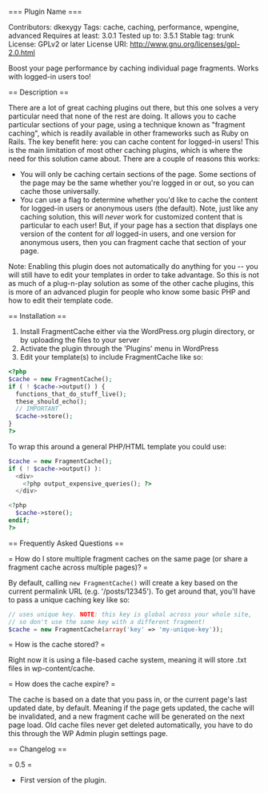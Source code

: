 === Plugin Name ===

Contributors: dkexygy
Tags: cache, caching, performance, wpengine, advanced
Requires at least: 3.0.1
Tested up to: 3.5.1
Stable tag: trunk
License: GPLv2 or later
License URI: http://www.gnu.org/licenses/gpl-2.0.html

Boost your page performance by caching individual page fragments. Works with logged-in users too! 

== Description ==

There are a lot of great caching plugins out there, but this one solves a very particular need that none of the rest are doing. It allows you to cache particular sections of your page, using a technique known as "fragment caching", which is readily available in other frameworks such as Ruby on Rails. The key benefit here: you can cache content for logged-in users! This is the main limitation of most other caching plugins, which is where the need for this solution came about. There are a couple of reasons this works:

* You will only be caching certain sections of the page. Some sections of the page may be the same whether you're logged in or out, so you can cache those universally.
* You can use a flag to determine whether you'd like to cache the content for logged-in users or anonymous users (the default). Note, just like any caching solution, this will _never_ work for customized content that is particular to each user! But, if your page has a section that displays one version of the content for _all_ logged-in users, and one version for anonymous users, then you can fragment cache that section of your page. 

Note: Enabling this plugin does not automatically do anything for you -- you will still have to edit your templates in order to take advantage. So this is not as much of a plug-n-play solution as some of the other cache plugins, this is more of an advanced plugin for people who know some basic PHP and how to edit their template code.


== Installation ==

1. Install FragmentCache either via the WordPress.org plugin directory, or by uploading the files to your server
1. Activate the plugin through the 'Plugins' menu in WordPress
1. Edit your template(s) to include FragmentCache like so:


```php
<?php
$cache = new FragmentCache();
if ( ! $cache->output() ) {     
  functions_that_do_stuff_live();
  these_should_echo();
  // IMPORTANT
  $cache->store();
}
?>      
```

To wrap this around a general PHP/HTML template you could use:

```php
$cache = new FragmentCache();
if ( ! $cache->output() ):     
  <div>
    <?php output_expensive_queries(); ?>
  </div>

<?php
  $cache->store();
endif;
?>      
```


== Frequently Asked Questions ==

= How do I store multiple fragment caches on the same page (or share a fragment cache across multiple pages)? =

By default, calling `new FragmentCache()` will create a key based on the current permalink URL (e.g. '/posts/12345'). To get around that, you'll have to pass a unique caching key like so:

```php
// uses unique key. NOTE: this key is global across your whole site,
// so don't use the same key with a different fragment!
$cache = new FragmentCache(array('key' => 'my-unique-key')); 
```


= How is the cache stored? =

Right now it is using a file-based cache system, meaning it will store .txt files in wp-content/cache. 

= How does the cache expire? =

The cache is based on a date that you pass in, or the current page's last updated date, by default. Meaning if the page gets updated, the cache will be invalidated, and a new fragment cache will be generated on the next page load. Old cache files never get deleted automatically, you have to do this through the WP Admin plugin settings page. 

== Changelog ==

= 0.5 =
* First version of the plugin.


